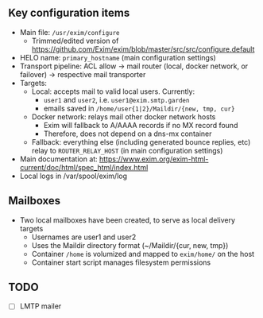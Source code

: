 ## Key configuration items

- Main file: `/usr/exim/configure`
  - Trimmed/edited version of https://github.com/Exim/exim/blob/master/src/src/configure.default
- HELO name: `primary_hostname` (main configuration settings)
- Transport pipeline: ACL allow -> mail router (local, docker network, or failover) -> respective mail transporter
- Targets:
  - Local: accepts mail to valid local users.  Currently:
    - `user1` and `user2`, i.e. `user1@exim.smtp.garden`
    - emails saved in `/home/user{1|2}/Maildir/{new, tmp, cur}`
  - Docker network: relays mail other docker network hosts
    - Exim will fallback to A/AAAA records if no MX record found
    - Therefore, does not depend on a dns-mx container
  - Fallback: everything else (including generated bounce replies, etc) relay to `ROUTER_RELAY_HOST` (in main configuration settings)
- Main documentation at: https://www.exim.org/exim-html-current/doc/html/spec_html/index.html
- Local logs in /var/spool/exim/log

## Mailboxes
- Two local mailboxes have been created, to serve as local delivery targets
  - Usernames are user1 and user2
  - Uses the Maildir directory format (~/Maildir/{cur, new, tmp})
  - Container `/home` is volumized and mapped to `exim/home/` on the host
  - Container start script manages filesystem permissions

## TODO
- [ ] LMTP mailer
